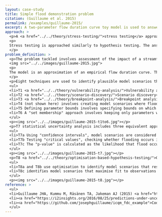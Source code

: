 ```yaml
---
layout: case-study
title: Simple flood demonstration problem
citation: (Guillaume et al. 2015)
permalink: /examples/guillaume-2015/
excerpt: A two-parameter flow duration curve toy model is used to answer the question "Will regular flooding of ecological assets occur?" using eight stress testing techniques.
approach: >
  <p>A <a href="../../theory/stress-testing/">stress testing</a> approach is used within the context of an "Iterative Closed Question Modelling" method. That is, possible futures are described in terms of complete model scenarios (with selected model structure, parameter values and input values). This "model scenario space" is divided in terms of the answer the model scenario provides to a pre-defined question (a "normative boundary"), and whether the model scenario is considered plausible (an "epistemic" boundary"). Both boundaries can change as the analysis progress.</p>
  <p>
  Stress testing is approached similarly to hypothesis testing. The answers to a pre-defined question are treated as hypothetical conclusions. Each of those conclusions is tested by looking for plausible model scenarios that support the conclusion. If you can find a plausible scenario, then the conclusion is plausible. If, despite your best efforts, you cannot find a plausible scenario, then that conclusion is not plausible.
  </p>
problem_definition: >
  <p>The problem tackled involves assessment of the impact of a streamflow regime. Within the broader closed question of “Will objectives be achieved under the anticipated streamflow regime?”, a hypothetical situation is created where regular flooding is required to sustain a wetland, and the resulting closed question “Will regular flooding of ecological assets occur?” is answered by generating model scenarios using a simple model of a daily flow duration curve.</p>
  <img src="../../images/guillaume-2015.jpg">
  <p>
  The model is an approximation of an empirical flow duration curve. The two parameters q1 and q2 define a 100yr flood and monthly recurring runoff, respectively. The primary objective is whether the annual flow exceeds a flood threshold.
  </p>
  <p>Eight techniques are used to identify plausible model scenarios that respectively show that flooding and does not occur.</p>
  <ul>
  <li>T1 <a href="../../theory/vulnerability-analysis/">Vulnerability analysis</a> directly partitions the model scenario space (in this simple case it is possible analytically)</li>
  <li>T2 <a href="../../theory/scenario-discovery/">Scenario discovery</a> identifies "boxes" in parameter space using <a href="../../theory/PRIM/">PRIM</a> as implemented in <a href="../../tools/sdtoolkit/">sdtoolkit</a></li>
  <li>T3 <a href="../../theory/breakpoint-analysis/">Breakpoint analysis</a> identifies scenarios on the boundary between flooding occuring or not, using <a href="../../theory/POMORE/">POMORE</a> to identify scenarios closest to a reference best guess model scenario</li>
  <li>T4 (not shown here) involves creating model scenarios where flooding does and does not occur based on narratives.</li>
  <li>T5 Defining parameter bounds involves specifying bounds on which parameter values are plausible based on prior knowledge.</li>
  <li>T6 A "set membership" approach involves keeping only parameters where the error is less than a threshold</li>
  </ul> 
  <p><img src="../../images/guillaume-2015-t1to6.jpg"></p>
  <p>T7 statistical uncertainty analysis includes three equivalent approaches</p>
  <ul>
  <li>T7a Using "confidence intervals", model scenarios are considered acceptable if their output falls within the confidence interval</li>
  <li>T7b Testing "critical values", checking whether flooding occurs in the corresponding model scenarios.</li>
  <li>T7c The "p-value" is calculated as the likelihood that flood occurs.</li>
  </ul>
  <p><img src="../../images/guillaume-2015-t7.jpg"></p>
  <p>T8 <a href="../../theory/optimisation-based-hypothesis-testing/">Optimisation-based hypothesis testing</a> includes three variants:</p>
  <ul>
  <li>T8a and T8b use optimisation to identify model scenarios that respectively minimise and maximise the value of a quantity interest, while maximising a measure of performance, namely likelihood (T8a) or maximum absolute error (T8b)</li>
  <li>T8c identifies model scenarios that maximise fit to observations and maximise fit to an observation in which objectives are only just met. The model scenario in which objectives are only just met will be on the boundary, and will be considered plausible if the reduction in fit to observations is considered acceptable.</li>
  </ul>
  <p><img src="../../images/guillaume-2015-t8.jpg"></p>
reference: >
  <ul>
  <li>Guillaume JHA, Kummu M, Räsänen TA, Jakeman AJ (2015) <a href="https://dx.doi.org/10.1016/j.envsoft.2015.04.004">Prediction under Uncertainty as a Boundary Problem: A General Formulation Using Iterative Closed Question Modelling</a>. Environmental Modelling & Software 70: 97–112. doi:10.1016/j.envsoft.2015.04.004</li>
  <li><a href="https://i2insights.org/2016/08/25/predictions-under-uncertainty/">I2Insights blogpost</a> summarising the Iterative Closed Question Modelling approach to making predictions under uncertainty.</li>
  <li><a href="https://github.com/josephguillaume/icqm_fdc_example">Code for these examples</a> is provided on Github</li>
  </ul>
---
```

